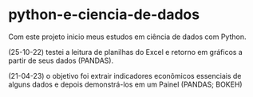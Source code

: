 # python-e-ciencia-de-dados
Com este projeto inicio meus estudos em ciência de dados com Python.

(25-10-22) testei a leitura de planilhas do Excel e retorno em gráficos a partir de seus dados (PANDAS).

(21-04-23) o objetivo foi extrair indicadores econômicos essenciais de alguns dados e depois demonstrá-los em um Painel (PANDAS; BOKEH)
